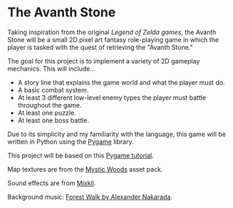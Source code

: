 # The Avanth Stone

Taking inspiration from the original *Legend of Zelda games*, the Avanth Stone will be a small 2D pixel art fantasy role-playing game in which the player is tasked with the quest of retrieving the "Avanth Stone."   

The goal for this project is to implement a variety of 2D gameplay mechanics. This will include...
* A story line that explains the game world and what the player must do.
* A basic combat system.
* At least 3 different low-level enemy types the player must battle throughout the game.
* At least one puzzle.
* At least one boss battle.

Due to its simplicity and my familiarity with the language, this game will be written in Python using the [Pygame](https://www.pygame.org/wiki/about) library.

This project will be based on this [Pygame tutorial](https://www.youtube.com/watch?v=QU1pPzEGrqw).

Map textures are from the [Mystic Woods](https://game-endeavor.itch.io/mystic-woods) asset pack.

Sound effects are from [Mixkil](https://mixkit.co/free-sound-effects).

Background music: [Forest Walk by Alexander Nakarada](https://www.chosic.com/download-audio/28063/). 